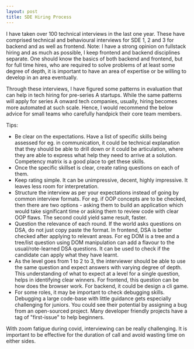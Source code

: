 ```yaml
---
layout: post
title: SDE Hiring Process
---
```



I have taken over 100 technical interviews in the last one year. These have comprised technical and behavioural interviews for SDE 1, 2 and 3 for backend and as well as frontend. Note: I have a strong opinion on fullstack hiring and as much as possible, I keep frontend and backend disciplines separate. One should know the basics of both backend and frontend, but for full time hires, who are required to solve problems of at least some degree of depth, it is important to have an area of expertise or be willing to develop in an area eventually. 

Through these interviews, I have figured some patterns in evaluation that can help in tech hiring for pre-series A startups. While the same patterns will apply for series A onward tech companies, usually, hiring becomes more automated at such scale. Hence, I would recommend the below advice for small teams who carefully handpick their core team members.

Tips:

- Be clear on the expectations. Have a list of specific skills being assessed for eg. in communication, it could be technical explanation that they should be able to drill down or it could be articulation, where they are able to express what help they need to arrive at a solution. Competency matrix is a good place to get these skills. 
- Once the specific skillset is clear, create rating questions on each of them. 
- Keep rating simple. It can be unimpressive, decent, highly impressive. It leaves less room for interpretation. 
- Structure the interview as per your expectations instead of going by common interview formats. For eg. if OOP concepts are to be checked, then there are two options - asking them to build an application which would take significant time or asking them to review code with clear OOP flaws. The second could yield same result, faster.
- Question the relevance of each round. If the world asks questions on DSA, do not just copy paste the format. In frontend, DSA is better checked after applying to relevant areas. For eg DOM is a tree and a tree/list question using DOM manipulation can add a flavour to the usual/rote-learned DSA questions. It can be used to check if the candidate can apply what they have learnt. 
- As the level goes from 1 to 2 to 3, the interviewer should be able to use the same question and expect answers with varying degree of depth. This understanding of what to expect at a level for a single question, helps in identifying clear winners. For frontend, this question can be how does the browser work. For backend, it could be design a cli game. 
- For some roles, it may be important to check debugging skills. Debugging a large code-base with little guidance gets especially challenging for juniors. You could see their potential by assigning a bug from an open-sourced project. Many developer friendly projects have a tag of "first-issue" to help beginners. 



With zoom fatigue during covid, interviewing can be really challenging. It is important to be effective for the duration of call and avoid wasting time on either sides.  



